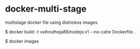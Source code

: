 # docker-multi-stage
multistage docker file using distroless images

$ docker build -t vsihnutheja88/nodejs:v1 --no-cahe Dockerfile .

$ docker images


